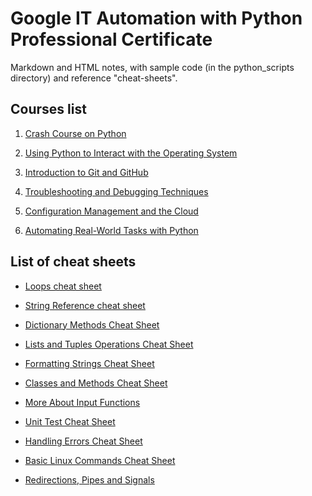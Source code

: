 # Google IT Automation with Python Professional Certificate

Markdown and HTML notes, with sample code (in the python_scripts directory) and reference "cheat-sheets".

## Courses list

1. [Crash Course on Python]()

2. [Using Python to Interact with the Operating System]()

3. [Introduction to Git and GitHub]()

4. [Troubleshooting and Debugging Techniques]()

5. [Configuration Management and the Cloud]()

6. [Automating Real-World Tasks with Python]()

## List of cheat sheets

- [Loops cheat sheet](http://Loops%20cheat%20sheet.html)

- [String Reference cheat sheet](http://String%20Reference%20Cheat%20Sheet.html)

- [Dictionary Methods Cheat Sheet](http://Dictionary%20Methods%20Cheat%20Sheet.html)

- [Lists and Tuples Operations Cheat Sheet](http://Lists%20and%20Tuples%20Operations%20Cheat%20Sheet.html)

- [Formatting Strings Cheat Sheet](http://Formatting%20Strings%20Cheat%20Sheet.html)

- [Classes and Methods Cheat Sheet](http://Classes%20and%20Methods%20Cheat%20Sheet.html)

- [More About Input Functions](http://More%20About%20Input%20Functions.html)

- [Unit Test Cheat Sheet](http://Unit%20Test%20Cheat-Sheet.html)

- [Handling Errors Cheat Sheet](http://Handling%20Errors%20Cheat-Sheet.html)

- [Basic Linux Commands Cheat Sheet](http://Basic_Linux_Commands_Cheat-Sheet.html)

- [Redirections, Pipes and Signals](http://Redirections_Pipes_and_Signals.html)
